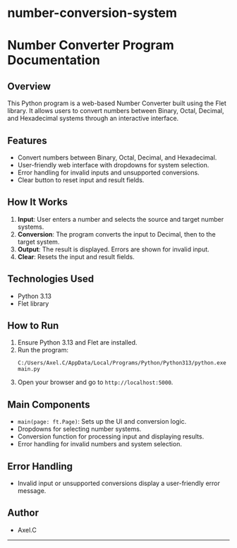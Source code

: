 # number-conversion-system
# Number Converter Program Documentation

## Overview
This Python program is a web-based Number Converter built using the Flet library. It allows users to convert numbers between Binary, Octal, Decimal, and Hexadecimal systems through an interactive interface.

## Features
- Convert numbers between Binary, Octal, Decimal, and Hexadecimal.
- User-friendly web interface with dropdowns for system selection.
- Error handling for invalid inputs and unsupported conversions.
- Clear button to reset input and result fields.

## How It Works
1. **Input**: User enters a number and selects the source and target number systems.
2. **Conversion**: The program converts the input to Decimal, then to the target system.
3. **Output**: The result is displayed. Errors are shown for invalid input.
4. **Clear**: Resets the input and result fields.

## Technologies Used
- Python 3.13
- Flet library

## How to Run
1. Ensure Python 3.13 and Flet are installed.
2. Run the program:
   ```
   C:/Users/Axel.C/AppData/Local/Programs/Python/Python313/python.exe main.py
   ```
3. Open your browser and go to `http://localhost:5000`.

## Main Components
- `main(page: ft.Page)`: Sets up the UI and conversion logic.
- Dropdowns for selecting number systems.
- Conversion function for processing input and displaying results.
- Error handling for invalid numbers and system selection.

## Error Handling
- Invalid input or unsupported conversions display a user-friendly error message.

## Author
- Axel.C

---
